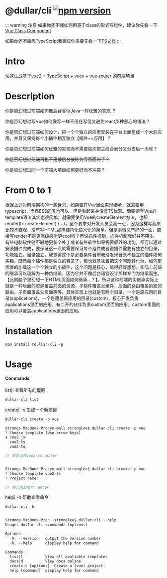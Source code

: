 # @dullar/cli [![npm version](https://badge.fury.io/js/@dullar%2Fcli.svg)](https://badge.fury.io/js/@dullar%2Fcli)

::: warning 注意
如果你还不懂如何用基于class的形式写组件，建议你先看一下 [Vue Class Component](./vue-class-component.md)

如果你还不熟悉TypeScript我建议你需要先看一下[TS文档](https://www.typescriptlang.org/docs/handbook/intro.html)
:::

# Intro

快速生成基于vue2 + TypeScript + vuex + vue-router 的前端项目

# Description

你是否幻想过前端如何像后台类似Java一样优雅的实现<Badge text="继承😊"/>  ？

你是否幻想过写Vue如何像写<Badge text="TypeScript" />一样不用在写<Badge text="HTML template😡" type="error"/>但又避免react那种恶心的<Badge text="jsx😡" type="error"/>语法？

你是否幻想过前端如何设计<Badge text="插件机制😊"/>，把一个个独立的应用安装在平台上面组成一个大的应用，并且又保持每个小插件相互独立【插件==应用】？

你是否幻想过前端如何优雅的实现<Badge text="二开机制😊"/>而不需要每次把主线合到分叉分支后一大堆<Badge text="报错😭" type="error"/>？

~~你是否幻想过前端再也不用被后台<Badge text="鄙视👎" type="error"/>被称为写页面的了？~~

你是否幻想过同一个前端大项目如何更好<Badge text="多人协同😊"/>而不冲突？

# From 0 to 1
根据上述对前端架构的一些诉求，如果要在Vue里面实现继承，就需要用typescript，当然ES6的类也可以，但是看起来并没有TS优雅。而要摒弃Vue的template语法其实也很简单，就需要使用Vue的createElement方法，也即render(h: createElement) {...}，这个要求对开发人员会高一点，因为这样写起来比较不直观，没有写HTML那样结构化语义化的简单。但是事情总有好的一面，直接写render不是更高级感觉更cool吗？再说插件机制，插件机制我们并不陌生，有些电脑软件时不时地更新个补丁或者有些软件如果需要额外的功能，都可以通过安装插件完成，要保证这一点就需要保证每个组件或者说插件需要有独立的目录，功能独立，目录独立，我觉得这个是必要条件~~目前我没发现目录不独立的插件如何实现~~。既然每个插件都是独立的目录了，那也就意味着把这个问题转化为，如何更优雅的加载这一个个独立的小插件，这个问题是核心，值得好好想想。实际上前端的继承可以理解为一种伪继承，因为它并不像后台语言设计那样专门为继承而生。【此刻脑子里幻想一下HTML页面如何继承...？】。所以这种前端的伪继承实际上就是一种后面的资源覆盖前面的资源，子组件覆盖父组件，后面的路由覆盖前面的路由，子页面覆盖父页面等等。具体实现上也就是有两个目录，一个是原应用的目录(applications)，一个是覆盖原应用的目录(custom)，核心开发负责applications里面的应用，有二开的伙伴负责custom里面的应用。custom里面的应用可以覆盖applications里面的应用。

# Installation

```js
npm install @dullar/cli -g
```
# Usage

#### Commands

list|l          查看所有的模版
```js
dullar-cli list
```

create| -c         生成一个新项目
```js
dullar-cli create -p vue
```

```js
Strongs-MacBook-Pro:yn-mall stronglee$ dullar-cli create -p vue
? Choose template (Use arrow keys)
❯ vue2-js 
  vue2-ts 
  vue3-ts 

// 推荐选择vue2-ts，enter


Strongs-MacBook-Pro:yn-mall stronglee$ dullar-cli create -p vue
? Choose template vue2-ts
? Project name: 

// 输入项目名称，enter

```



help| -h          帮助查看命令
```js
dullar-cli -h


Strongs-MacBook-Pro:~ stronglee$ dullar-cli --help
Usage: dullar-cli <command> [options]

Options:
  -V, --version   output the version number
  -h, --help      display help for command

Commands:
  list|l          View all avaliable templates
  docs|d          View docs online
  create|c [options]  Create a (vue) project!
  help [command]  display help for command

```